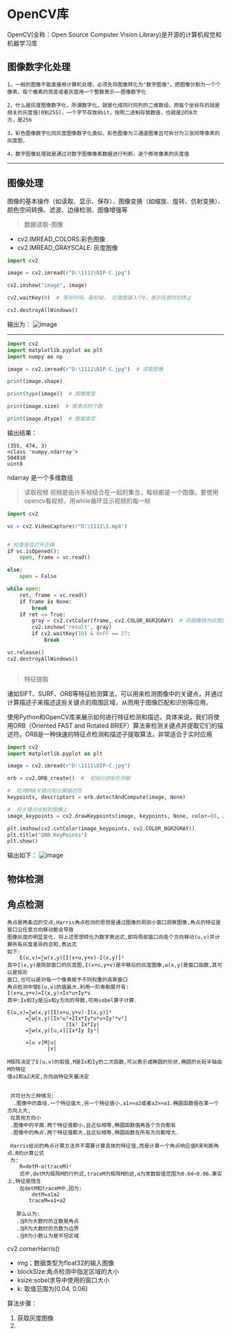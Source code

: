 # OpenCV库
OpenCV(全称：Open Source Computer Vision Library)是开源的计算机视觉和机器学习库
## 图像数字化处理
    1，一般的图像不能直接用计算机处理，必须先将图像转化为"数字图像"。把图像分割为一个个像素，每个像素的亮度或者灰度用一个整数表示——图像数字化

    2，什么是灰度图像数字化，所谓数字化，就是化成同行同列的二维数组，而每个坐标存的就是相关的灰度值(0到255)，一个字节存放8bit，按照二进制存放数值，也就是2的8次 
    方，是256

    3，彩色图像数字化同灰度图像数字化类似，彩色图像为三通道图像且可拆分为三张同等像素的灰度图，

    4，数字图像处理就是通过对数字图像像素数据进行判断，逐个修改像素的灰度值

---

## 图像处理
图像的基本操作（如读取、显示、保存）、图像变换（如缩放、旋转、仿射变换）、颜色空间转换、滤波、边缘检测、图像增强等

> 数据读取-图像
- cv2.IMREAD_COLORS:彩色图像
- cv2.IMREAD_GRAYSCALE: 灰度图像


```python
import cv2

image = cv2.imread(r"D:\1111\OIP-C.jpg")

cv2.imshow("image", image)

cv2.waitKey(0)  # 等待时间，毫秒级， 在键盘键入个0，表示任意时刻终止

cv2.destroyAllWindows()
```
输出为：
![image](https://github.com/222hkg/222hkg.github.io/assets/83269196/3771b32a-e07a-47db-a0a0-0fb176b12e9f)

-------
```python
import cv2
import matplotlib.pyplot as plt
import numpy as np

image = cv2.imread(r"D:\1111\OIP-C.jpg")  # 读取图像

print(image.shape)

print(type(image))  # 图像类型

print(image.size)  # 像素点的个数

print(image.dtype)  # 数据类型
```

输出结果：

    (355, 474, 3)
    <class 'numpy.ndarray'>
    504810
    uint8


ndarray 是一个多维数组

>  读取视频
视频是由许多帧结合在一起的集合，每帧都是一个图像。要使用opencv看视频，用while循环显示视频的每一帧

```python
import cv2

vc = cv2.VideoCapture(r"D:\1111\1.mp4")


# 检查是否打开正确
if vc.isOpened():
    open, frame = vc.read()

else:
    open = False

while open:
    ret, frame = vc.read()
    if frame is None:
        break
    if ret == True:
        gray = cv2.cvtColor(frame, cv2.COLOR_BGR2GRAY)  # 将图像转为灰度图
        cv2.imshow('result', gray)
        if cv2.waitKey(10) & 0xFF == 27:
            break

vc.release()
cv2.destroyAllWindows()



```

> 特征提取

诸如SIFT、SURF、ORB等特征检测算法，可以用来检测图像中的关键点，并通过计算描述子来描述这些关键点的周围区域，从而用于图像匹配和识别等应用。

使用Python和OpenCV库来展示如何进行特征检测和描述。具体来说，我们将使用ORB（Oriented FAST and Rotated BRIEF）算法来检测关键点并提取它们的描述符。ORB是一种快速的特征点检测和描述子提取算法，非常适合于实时应用
```python
import cv2
import matplotlib.pyplot as plt

image = cv2.imread(r"D:\1111\OIP-C.jpg")

orb = cv2.ORB_create()  #  初始化ORB检测器

#  检测ORB关键点和计算描述符
keypoints, descriptors = orb.detectAndCompute(image, None)

#  将关键点绘制到图像上
image_keypoints = cv2.drawKeypoints(image, keypoints, None, color=(0, 255, 0), flags=0)

plt.imshow(cv2.cvtColor(image_keypoints, cv2.COLOR_BGR2GRAY))
plt.title("ORB KeyPoints")
plt.show()

```
输出如下：
![image](https://github.com/222hkg/222hkg.github.io/assets/83269196/04643359-6eef-4a65-b013-f17a7f255c69)

## 物体检测








## 角点检测

    角点是两条边的交点,Harris角点检测的思想是通过图像的局部小窗口观察图像,角点的特征是窗口沿任意方向移动都会导致
    图像灰度的明显变化，将上述思想转化为数学表达式,即将局部窗口向各个方向移动(u,v)并计算所有灰度差异的总和,表达式
    如下:
        E(u,v)=∑w(x,y)[I(x+u,y+v)-I(x,y)]²
    其中I(x,y)是局部窗口的灰度图,I(x+u,y+v)是平移后的灰度图像,w(x,y)是窗口函数,其可以是矩形
    窗口,也可以是对每一个像素赋予不同权重的高斯窗口
    角点检测中使E(u,v)的值最大.利用一阶泰勒展开有:
    I(x+u,y+v)=I(x,y)+Ix*u+Iy*v
    其中:Ix和Iy是沿x和y方向的导数,可用sobel算子计算.
    
    E(u,v)=∑w(x,y)[I(x+u,y+v)-I(x,y)]²
          =∑w(x,y)[Ix²u²+2Ix*Iy*u*v+Iy²*v²]
                       |Ix² Ix*Iy|
          =∑w(x,y)[u,v]|Ix*Iy Iy²|
          
          =[u v]M|u|
                 |v|
                 
    M矩阵决定了E(u,v)的取值,M是Ix和Iy的二次函数,可以表示成椭圆的形状,椭圆的长短半轴由M的特征
    值a1和a2决定,方向由特征矢量决定
    
 
     共可分为三种情况:
      .图像中的直线.一个特征值大,另一个特征值小,a1>>a2或者a2>>a1.椭圆函数值在某一个方向上大,
     在其他方向小
     .图像中的平面.两个特征值都小,且近似相等,椭圆函数值再各个方向都有
     .图像中的角点.两个特征值都大,且近似相等,椭圆函数在所有方向都增大.

     Harris给出的角点计算方法并不需要计算具体的特征值,而是计算一个角点响应值R来判断角点.R的计算公式
     为:
        R=detM-α(traceM)²
        式中,detM为矩阵M的行列式,traceM为矩阵M的迹,α为常数取值范围为0.04~0.06.事实上,特征是隐含
        在detM和traceM中,因为:
            detM=a1a2
           traceM=a1+a2

       那么认为:
       .当R为大数时的正数是角点
       .当R为大数时的负数为边界
       .当R为小数认为是平坦区域


cv2.cornerHarris()
- img；数据类型为float32的输入图像
- blockSize:角点检测中指定区域的大小
- ksize:sobel求导中使用的窗口大小
- k: 取值范围为[0.04, 0.06]

算法步骤：
1. 获取灰度图像
2. 











